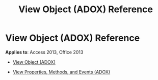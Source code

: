﻿---
title: View Object (ADOX) Reference
TOCTitle: View Object (ADOX)
ms:assetid: 62222c5e-61b6-4984-9b24-b5fcf1d90861
ms:mtpsurl: https://msdn.microsoft.com/library/JJ249366(v=office.15)
ms:contentKeyID: 48545231
ms.date: 09/18/2015
mtps_version: v=office.15
---

# View Object (ADOX) Reference


**Applies to**: Access 2013, Office 2013



  - [View Object (ADOX)](view-object-adox.md)

  - [View Properties, Methods, and Events (ADOX)](view-properties-methods-and-events-adox.md)

